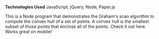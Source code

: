 **Technologies Used** JavaScript, jQuery, Node, Paper.js

This is a Node program that demonstrates the Graham's scan algorithm to compute the convex hull of a set of points. A convex hull is the smallest subset of those points that enclose all of the points. Check it out here. Works great on mobile!
